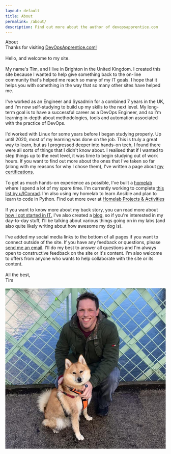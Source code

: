 ```yaml
---
layout: default
title: About
permalink: /about/
description: Find out more about the author of devopsapprentice.com
---
```

<div class="introheader">
About
</div>
<div class="tagline">
Thanks for visiting <a href="/">DevOpsApprentice.com!</a>
</div>﻿
<article class="post">
  <div class="post-content">
Hello, and welcome to my site.
<br><br>
My name's Tim, and I live in Brighton in the United Kingdom. I created this site because I wanted to help give something back to the on-line community that's helped me reach so many of my IT goals. I hope that it helps you with something in the way that so many other sites have helped me.  
<br><br>
I've worked as an Engineer and Sysadmin for a combined 7 years in the UK, and I'm now self-studying to build up my skills to the next level. My long-term goal is to have a successful career as a DevOps Engineer, and so I'm learning in-depth about methodologies, tools and automation associated with the practice of DevOps.
<br><br>
I'd worked with Linux for some years before I began studying properly. Up until 2020, most of my learning was done on the job. This is truly a great way to learn, but as I progressed deeper into hands-on tech, I found there were all sorts of things that I didn't know about. I realised that if I wanted to step things up to the next level, it was time to begin studying out of work hours. If you want to find out more about the ones that I've taken so far (along with my reasons for why I chose them), I've written a page about <a href="/mycertifications">my certifications.</a>
<br><br>
To get as much hands-on experience as possible, I've built a <a href="/myhomelab/">homelab</a> where I spend a lot of my spare time. I'm currently working to complete <a href="https://www.reddit.com/r/linuxadmin/comments/2s924h/how_did_you_get_your_start/cnnw1ma/?utm_content=permalink&utm_medium=user&utm_source=reddit&utm_name=frontpage" target="_blank">
this list by u/IConrad</a>. I'm also using my homelab to learn Ansible and plan to learn to code in Python. Find out more over at <a href="/homelab/">Homelab Projects & Activities</a>    
<br><br>
If you want to know more about my back story, you can read more about  <a href="/mystory/part1">how I got started in IT.</a> I've also created a <a href="/blog/">blog</a>, so if you're interested in my day-to-day
stuff, I'll be talking about various things going on in my labs (and also quite likely writing about how awesome my dog is).
<br><br>
I've added my social media links to the bottom of all pages if you want to connect outside of the site. If you have any feedback or questions, please <a href="mailto:info@devopsapprentice.com">send me an email</a>. I'll do my best to answer all questions and I'm always open to constructive feedback on the site or it's content. I'm also welcome to offers from anyone who wants to help collaborate with the site or its
content.
<br><br>
All the best,<br>
Tim
<br><br>
<img src="/_pictures/frazeyandme.jpg">
</div>
